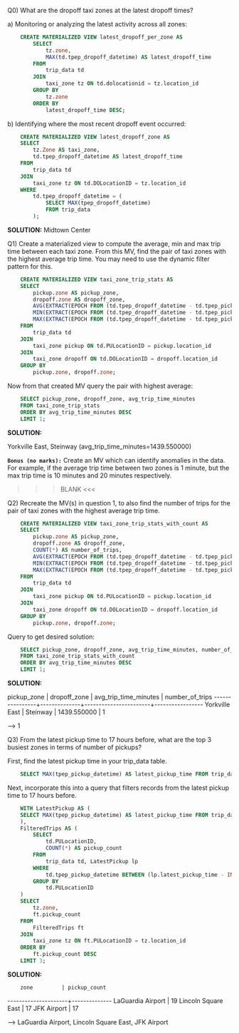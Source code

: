 Q0) What are the dropoff taxi zones at the latest dropoff times?


a) Monitoring or analyzing the latest activity across all zones:

```sql
    CREATE MATERIALIZED VIEW latest_dropoff_per_zone AS
        SELECT
            tz.zone,
            MAX(td.tpep_dropoff_datetime) AS latest_dropoff_time
        FROM
            trip_data td
        JOIN
            taxi_zone tz ON td.dolocationid = tz.location_id
        GROUP BY
            tz.zone
        ORDER BY
            latest_dropoff_time DESC;
```

b) Identifying where the most recent dropoff event occurred:

```sql
    CREATE MATERIALIZED VIEW latest_dropoff_zone AS
    SELECT
        tz.Zone AS taxi_zone,
        td.tpep_dropoff_datetime AS latest_dropoff_time
    FROM
        trip_data td
    JOIN
        taxi_zone tz ON td.DOLocationID = tz.location_id
    WHERE
        td.tpep_dropoff_datetime = (
            SELECT MAX(tpep_dropoff_datetime)
            FROM trip_data
        );
```

**SOLUTION:**
Midtown Center

Q1) Create a materialized view to compute the average, min and max trip time between each taxi zone.
    From this MV, find the pair of taxi zones with the highest average trip time. You may need to use the dynamic filter pattern for this.

```sql
    CREATE MATERIALIZED VIEW taxi_zone_trip_stats AS
    SELECT
        pickup.zone AS pickup_zone,
        dropoff.zone AS dropoff_zone,
        AVG(EXTRACT(EPOCH FROM (td.tpep_dropoff_datetime - td.tpep_pickup_datetime)) / 60) AS avg_trip_time_minutes,
        MIN(EXTRACT(EPOCH FROM (td.tpep_dropoff_datetime - td.tpep_pickup_datetime)) / 60) AS min_trip_time_minutes,
        MAX(EXTRACT(EPOCH FROM (td.tpep_dropoff_datetime - td.tpep_pickup_datetime)) / 60) AS max_trip_time_minutes
    FROM
        trip_data td
    JOIN
        taxi_zone pickup ON td.PULocationID = pickup.location_id
    JOIN
        taxi_zone dropoff ON td.DOLocationID = dropoff.location_id
    GROUP BY
        pickup.zone, dropoff.zone;
```

Now from that created MV query the pair with highest average:
```sql
    SELECT pickup_zone, dropoff_zone, avg_trip_time_minutes
    FROM taxi_zone_trip_stats
    ORDER BY avg_trip_time_minutes DESC
    LIMIT 1;

```


**SOLUTION:**

Yorkville East, Steinway (avg_trip_time_minutes=1439.550000)





**`Bonus (no marks):`**
Create an MV which can identify anomalies in the data. For example, if the average trip time between two zones is 1 minute, but the max trip time is 10 minutes and 20 minutes respectively.

>>> BLANK <<<

Q2) Recreate the MV(s) in question 1, to also find the number of trips for the pair of taxi zones with the highest average trip time.

```sql
    CREATE MATERIALIZED VIEW taxi_zone_trip_stats_with_count AS
    SELECT
        pickup.zone AS pickup_zone,
        dropoff.zone AS dropoff_zone,
        COUNT(*) AS number_of_trips,
        AVG(EXTRACT(EPOCH FROM (td.tpep_dropoff_datetime - td.tpep_pickup_datetime)) / 60) AS avg_trip_time_minutes,
        MIN(EXTRACT(EPOCH FROM (td.tpep_dropoff_datetime - td.tpep_pickup_datetime)) / 60) AS min_trip_time_minutes,
        MAX(EXTRACT(EPOCH FROM (td.tpep_dropoff_datetime - td.tpep_pickup_datetime)) / 60) AS max_trip_time_minutes
    FROM
        trip_data td
    JOIN
        taxi_zone pickup ON td.PULocationID = pickup.location_id
    JOIN
        taxi_zone dropoff ON td.DOLocationID = dropoff.location_id
    GROUP BY
        pickup.zone, dropoff.zone;
```

Query to get desired solution:

```sql
    SELECT pickup_zone, dropoff_zone, avg_trip_time_minutes, number_of_trips
    FROM taxi_zone_trip_stats_with_count
    ORDER BY avg_trip_time_minutes DESC
    LIMIT 1;
```

**SOLUTION:**

  pickup_zone   | dropoff_zone | avg_trip_time_minutes | number_of_trips
----------------+--------------+-----------------------+-----------------
 Yorkville East | Steinway     |           1439.550000 |               1

--> 1


Q3) From the latest pickup time to 17 hours before, what are the top 3 busiest zones in terms of number of pickups?

First, find the latest pickup time in your trip_data table.

```sql
    SELECT MAX(tpep_pickup_datetime) AS latest_pickup_time FROM trip_data;
```

Next, incorporate this into a query that filters records from the latest pickup time to 17 hours before.

```sql
    WITH LatestPickup AS (
    SELECT MAX(tpep_pickup_datetime) AS latest_pickup_time FROM trip_data
    ),
    FilteredTrips AS (
        SELECT
            td.PULocationID,
            COUNT(*) AS pickup_count
        FROM
            trip_data td, LatestPickup lp
        WHERE
            td.tpep_pickup_datetime BETWEEN (lp.latest_pickup_time - INTERVAL '17 HOURS') AND lp.latest_pickup_time
        GROUP BY
            td.PULocationID
    )
    SELECT
        tz.zone,
        ft.pickup_count
    FROM
        FilteredTrips ft
    JOIN
        taxi_zone tz ON ft.PULocationID = tz.location_id
    ORDER BY
        ft.pickup_count DESC
    LIMIT 3;
```

**SOLUTION:**

        zone         | pickup_count
---------------------+--------------
 LaGuardia Airport   |           19
 Lincoln Square East |           17
 JFK Airport         |           17

--> LaGuardia Airport, Lincoln Square East, JFK Airport

